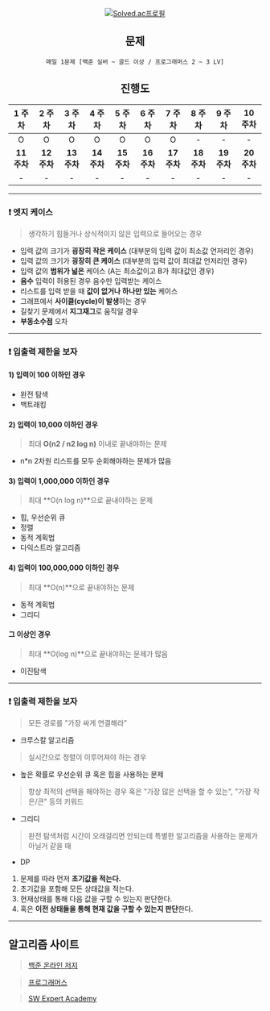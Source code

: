 <div align=center>

[![Solved.ac프로필](http://mazassumnida.wtf/api/v2/generate_badge?boj=jwj06011)](https://solved.ac/jwj06011)

## 문제
`매일 1문제 [백준 실버 ~ 골드 이상 / 프로그래머스 2 ~ 3 LV]`

## 진행도

|1 주차|2 주차|3 주차|4 주차|5 주차|6 주차|7 주차|8 주차|9 주차|10 주차|
|:---:|:---:|:---:|:---:|:---:|:---:|:---:|:---:|:---:|:---:|
|O|O|O|O|O|O|O|-|-|-|
|**11 주차**|**12 주차**|**13 주차**|**14 주차**|**15 주차**|**16 주차**|**17 주차**|**18 주차**|**19 주차**|**20 주차**|
|-|-|-|-|-|-|-|-|-|-|
</div>

---

### ❗️ 엣지 케이스
> 생각하기 힘들거나 상식적이지 않은 입력으로 들어오는 경우
- 입력 값의 크기가 **굉장히 작은 케이스** (대부분의 입력 값이 최소값 언저리인 경우)
- 입력 값의 크기가 **굉장히 큰 케이스** (대부분의 입력 값이 최대값 언저리인 경우)
- 입력 값의 **범위가 넒은** 케이스 (A는 최소값이고 B가 최대값인 경우)
- **음수** 입력이 허용된 경우 음수만 입력받는 케이스
- 리스트를 입력 받을 때 **값이 없거나 하나만 있는** 케이스
- 그래프에서 **사이클(cycle)이 발생**하는 경우
- 길찾기 문제에서 **지그재그**로 움직일 경우
- **부동소수점** 오차

<hr>

### ❗️ 입출력 제한을 보자

#### 1) 입력이 100 이하인 경우
- 완전 탐색
- 백트래킹

#### 2) 입력이 10,000 이하인 경우
> 최대 **O(n2 / n2 log n)** 이내로 끝내야하는 문제
- n*n 2차원 리스트를 모두 순회해야하는 문제가 많음

#### 3) 입력이 1,000,000 이하인 경우
> 최대 **O(n log n)**으로 끝내야하는 문제
- 힙, 우선순위 큐
- 정렬
- 동적 계획법
- 다익스트라 알고리즘

#### 4) 입력이 100,000,000 이하인 경우
> 최대 **O(n)**으로 끝내야하는 문제
- 동적 계획법
- 그리디

#### 그 이상인 경우
> 최대 **O(log n)**으로 끝내야하는 문제가 많음
- 이진탐색

<hr>

### ❗️ 입출력 제한을 보자

> 모든 경로를 "가장 싸게 연결해라"
- 크루스칼 알고리즘

> 실시간으로 정렬이 이루어져야 하는 경우
- 높은 확률로 우선순위 큐 혹은 힙을 사용하는 문제

> 항상 최적의 선택을 해야하는 경우 혹은 "가장 많은 선택을 할 수 있는", "가장 작은/큰" 등의 키워드
- 그리디

> 완전 탐색처럼 시간이 오래걸리면 안되는데 특별한 알고리즘을 사용하는 문제가 아닐거 같을 때
- DP
1) 문제를 따라 먼저 **초기값을 적는다.**
2) 초기값을 포함해 모든 상태값을 적는다.
3) 현재상태를 통해 다음 값을 구할 수 있는지 판단한다.
4) 혹은 **이전 상태들을 통해 현재 값을 구할 수 있는지 판단**한다. 

---
##  알고리즘 사이트
> [백준 온라인 저지](https://www.acmicpc.net/)

> [프로그래머스](https://programmers.co.kr/)

> [SW Expert Academy](https://swexpertacademy.com/main/main.do)


  





